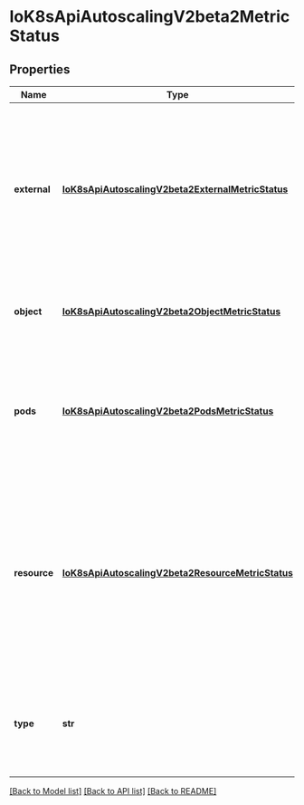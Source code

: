 # IoK8sApiAutoscalingV2beta2MetricStatus

## Properties
Name | Type | Description | Notes
------------ | ------------- | ------------- | -------------
**external** | [**IoK8sApiAutoscalingV2beta2ExternalMetricStatus**](IoK8sApiAutoscalingV2beta2ExternalMetricStatus.md) | external refers to a global metric that is not associated with any Kubernetes object. It allows autoscaling based on information coming from components running outside of cluster (for example length of queue in cloud messaging service, or QPS from loadbalancer running outside of cluster). | [optional] 
**object** | [**IoK8sApiAutoscalingV2beta2ObjectMetricStatus**](IoK8sApiAutoscalingV2beta2ObjectMetricStatus.md) | object refers to a metric describing a single kubernetes object (for example, hits-per-second on an Ingress object). | [optional] 
**pods** | [**IoK8sApiAutoscalingV2beta2PodsMetricStatus**](IoK8sApiAutoscalingV2beta2PodsMetricStatus.md) | pods refers to a metric describing each pod in the current scale target (for example, transactions-processed-per-second).  The values will be averaged together before being compared to the target value. | [optional] 
**resource** | [**IoK8sApiAutoscalingV2beta2ResourceMetricStatus**](IoK8sApiAutoscalingV2beta2ResourceMetricStatus.md) | resource refers to a resource metric (such as those specified in requests and limits) known to Kubernetes describing each pod in the current scale target (e.g. CPU or memory). Such metrics are built in to Kubernetes, and have special scaling options on top of those available to normal per-pod metrics using the \&quot;pods\&quot; source. | [optional] 
**type** | **str** | type is the type of metric source.  It will be one of \&quot;Object\&quot;, \&quot;Pods\&quot; or \&quot;Resource\&quot;, each corresponds to a matching field in the object. | 

[[Back to Model list]](../README.md#documentation-for-models) [[Back to API list]](../README.md#documentation-for-api-endpoints) [[Back to README]](../README.md)


